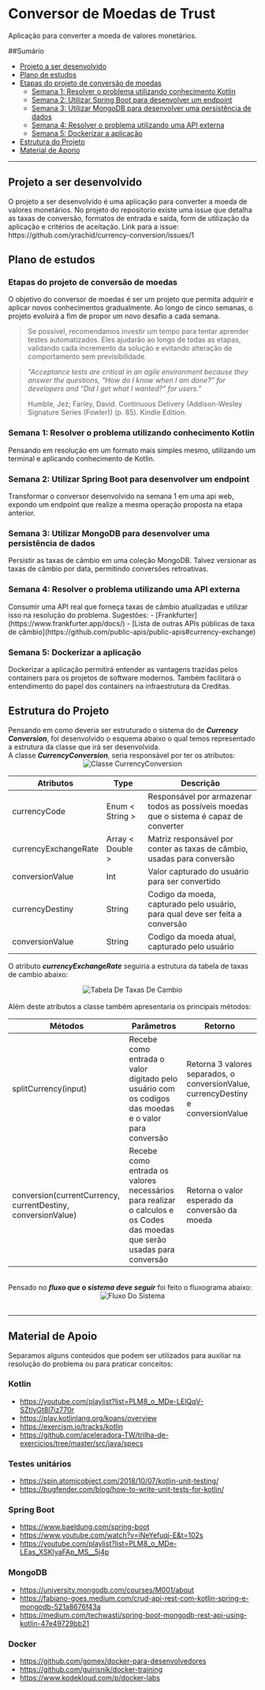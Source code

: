 # Conversor de Moedas de Trust

Aplicação para converter a moeda de valores monetários.


##Sumário

* <a href="#Projeto a ser desnvolvido"> Projeto a ser desenvolvido</a>
* <a href="#PlanoDeEstudo"> Plano de estudos</a>
*  <a href="#PlanoDeEstudo_EtapasDoProjeto"> Etapas do projeto de conversão de moedas </a>
      *  <a href="#PlanoDeEstudo_EtapasDoProjeto_Semana1"> Semana 1: Resolver o problema utilizando conhecimento Kotlin</a>
	  *  <a href="#PlanoDeEstudo_EtapasDoProjeto_Semana2"> Semana 2: Utilizar Spring Boot para desenvolver um endpoint</a>
	  *  <a href="#PlanoDeEstudo_EtapasDoProjeto_Semana3"> Semana 3: Utilizar MongoDB para desenvolver uma persistência de dados</a>
	  *  <a href="#PlanoDeEstudo_EtapasDoProjeto_Semana4"> Semana 4: Resolver o problema utilizando uma API externa</a>
	  *  <a href="#PlanoDeEstudo_EtapasDoProjeto_Semana5"> Semana 5: Dockerizar a aplicação</a>
* <a href="#EstruturaDoProjeto"> Estrutura do Projeto </a>
* <a href="#MaterialDeApoio"> Material de Aporio</a>

---

<h2 id="#ProjetoASerDesnvolvido"> Projeto a ser desenvolvido</h2>
O projeto a ser desenvolvido é uma aplicação para converter a moeda de valores monetários.
No projeto do repositorio existe uma issue que detalha as taxas de conversão, formatos de entrada e saída, form de utilização da aplicação e critérios de aceitação.
Link para a issue: https://github.com/yrachid/currency-conversion/issues/1



<h2 id="PlanoDeEstudo">  Plano de estudos</h2>

<h3  id="PlanoDeEstudo_EtapasDoProjeto"> Etapas do projeto de conversão de moedas </h3>

O objetivo do conversor de moedas é ser um projeto que permita adquirir e aplicar novos conhecimentos gradualmente. Ao longo de cinco semanas, o projeto evoluirá a fim de propor um novo desafio a cada semana.

> Se possível, recomendamos investir um tempo para tentar aprender testes automatizados. Eles ajudarão ao longo de todas as etapas, validando cada incremento da solução e evitando alteração de comportamento sem previsibilidade.

> _"Acceptance tests are critical in an agile environment because they answer the questions, “How do I know when I am done?” for developers and “Did I get what I wanted?” for users."_
>
> Humble, Jez; Farley, David. Continuous Delivery (Addison-Wesley Signature Series (Fowler)) (p. 85). Kindle Edition.

<h3  id="PlanoDeEstudo_EtapasDoProjeto_Semana1"> Semana 1: Resolver o problema utilizando conhecimento Kotlin </h3>
Pensando em resolução em um formato mais simples mesmo, utilizando um terminal e aplicando conhecimento de Kotlin.

<h3  id="PlanoDeEstudo_EtapasDoProjeto_Semana2"> Semana 2: Utilizar Spring Boot para desenvolver um endpoint </h3>Transformar o conversor desenvolvido na semana 1 em uma api web, expondo um endpoint que realize a mesma operação proposta na etapa anterior. 

<h3  id="PlanoDeEstudo_EtapasDoProjeto_Semana3"> Semana 3: Utilizar MongoDB para desenvolver uma persistência de dados</h3>
Persistir as taxas de câmbio em uma coleção MongoDB. Talvez versionar as taxas de câmbio por data, permitindo conversões retroativas.

<h3  id="PlanoDeEstudo_EtapasDoProjeto_Semana4">Semana 4: Resolver o problema utilizando uma API externa</h3>
Consumir uma API real que forneça taxas de câmbio atualizadas e utilizar isso na resolução do problema. Sugestões:
- [Frankfurter](https://www.frankfurter.app/docs/)
- [Lista de outras APIs públicas de taxa de câmbio](https://github.com/public-apis/public-apis#currency-exchange)

<h3  id="PlanoDeEstudo_EtapasDoProjeto_Semana5"> Semana 5: Dockerizar a aplicação</h3>
Dockerizar a aplicação permitirá entender as vantagens trazidas pelos containers para os projetos de software modernos. Também facilitará o entendimento do papel dos containers na infraestrutura da Creditas.


<h2 id="EstruturaDoProjeto"> Estrutura do Projeto </h2>
Pensando em como deveria ser estruturado o sistema do de <b><i>Currency Conversion</i></b>, foi desenvolvido o esquema abaixo o qual temos representado a estrutura da classe que irá ser desenvolvida.
<br>
A classe <b><i>CurrencyConversion</i></b>, seria responsável por ter os atributos:

<div align="center">
  <img src="src/img/ClasseCurrencyConversion.png" alt="Classe CurrencyConversion"/> 
</div>


| Atributos  | Type  | Descrição|
| ------------ | ------------------------- |------------ |
| currencyCode  | Enum < String > | Responsável por armazenar todos as possíveis moedas que o sistema é capaz de converter |
|  currencyExchangeRate |  Array < Double >  |  Matriz responsável por conter as taxas de  câmbio, usadas para conversão |
|  conversionValue |  Int |  Valor capturado do usuário para ser convertido|
|  currencyDestiny |  String | Codigo da moeda, capturado pelo usuário, para qual deve ser feita a conversão |
|  conversionValue | String  | Codigo da moeda atual, capturado pelo usuário  |

O atributo ***currencyExchangeRate*** seguiria a estrutura da tabela de taxas de cambio abaixo:
<div align="center">
	<img src = "src/img/TabelaDeTaxasDeCambio.png" alt="Tabela De Taxas De Cambio"/> 
</div>
<br> 
Além deste atributos a classe também apresentaria os principais métodos:

| Métodos  | Parâmetros| Retorno  |
| ------------ | ------------------------- |------------ |
| splitCurrency(input)  | Recebe como entrada o valor digitado pelo usuário com os codigos das moedas e o valor para conversão | Retorna 3 valores separados, o  conversionValue, currencyDestiny e conversionValue|  
|  conversion(currentCurrency, currentDestiny, conversionValue) |  Recebe como entrada os valores necessários para realizar o calculos e os Codes das moedas que serão usadas para conversão | Retorna o valor esperado da conversão da moeda |


<br>
Pensado no  <b><i>fluxo que o sistema deve seguir</i></b> foi feito o fluxograma abaixo:

<div align="center">
	<img src = "src/img/FluxoDoSistema.png" alt="Fluxo Do Sistema"/> 
</div>
<br>

---
<h2 id="MaterialDeApoio">Material de Apoio</h2>

Separamos alguns conteúdos que podem ser utilizados para auxiliar na resolução do problema ou para praticar conceitos:

### Kotlin
- https://youtube.com/playlist?list=PLM8_o_MDe-LElQqV-SZtlyGt8l7iz770r
- https://play.kotlinlang.org/koans/overview
- https://exercism.io/tracks/kotlin
- https://github.com/aceleradora-TW/trilha-de-exercicios/tree/master/src/java/specs

### Testes unitários
- https://spin.atomicobject.com/2018/10/07/kotlin-unit-testing/
- https://bugfender.com/blog/how-to-write-unit-tests-for-kotlin/ 

### Spring Boot
- https://www.baeldung.com/spring-boot
- https://www.youtube.com/watch?v=iNeYefuqj-E&t=102s
- https://youtube.com/playlist?list=PLM8_o_MDe-LEas_XSKIyaFAp_MS__5j4p

### MongoDB
- https://university.mongodb.com/courses/M001/about
- https://fabiano-goes.medium.com/crud-api-rest-com-kotlin-spring-e-mongodb-521a8676f43a
- https://medium.com/techwasti/spring-boot-mongodb-rest-api-using-kotlin-47e49729bb21

### Docker
- https://github.com/gomex/docker-para-desenvolvedores
- https://github.com/guirisnik/docker-training
- https://www.kodekloud.com/p/docker-labs
